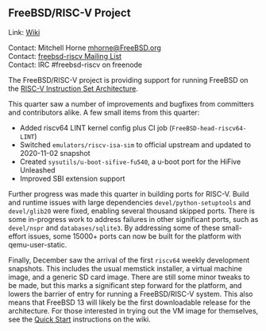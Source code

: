 ## FreeBSD/RISC-V Project ##

Link:	 [Wiki](https://wiki.freebsd.org/riscv)  

Contact: Mitchell Horne <mhorne@FreeBSD.org>  
Contact: [freebsd-riscv Mailing List](https://lists.FreeBSD.org/mailman/listinfo/freebsd-riscv)  
Contact: IRC #freebsd-riscv on freenode  

The FreeBSD/RISC-V project is providing support for running FreeBSD on the
[RISC-V Instruction Set Architecture](https://riscv.org/).

This quarter saw a number of improvements and bugfixes from committers and
contributors alike. A few small items from this quarter:

  * Added riscv64 LINT kernel config plus CI job (`FreeBSD-head-riscv64-LINT`)
  * Switched `emulators/riscv-isa-sim` to official upstream and updated to
    2020-11-02 snapshot
  * Created `sysutils/u-boot-sifive-fu540`, a u-boot port for the HiFive
    Unleashed
  * Improved SBI extension support

Further progress was made this quarter in building ports for RISC-V. Build and
runtime issues with large dependencies `devel/python-setuptools` and
`devel/glib20` were fixed, enabling several thousand skipped ports. There is
some in-progress work to address failures in other significant ports, such as
`devel/nspr` and `databases/sqlite3`. By addressing some of these small-effort
issues, some 15000+ ports can now be built for the platform with
qemu-user-static.

Finally, December saw the arrival of the first `riscv64` weekly development
snapshots. This includes the usual memstick installer, a virtual machine image,
and a generic SD card image. There are still some minor tweaks to be made, but
this marks a significant step forward for the platform, and lowers the barrier
of entry for running a FreeBSD/RISC-V system. This also means that FreeBSD 13
will likely be the first downloadable release for the architecture. For those
interested in trying out the VM image for themselves, see the [Quick
Start](https://wiki.freebsd.org/riscv#Quick_Start) instructions on the wiki.
